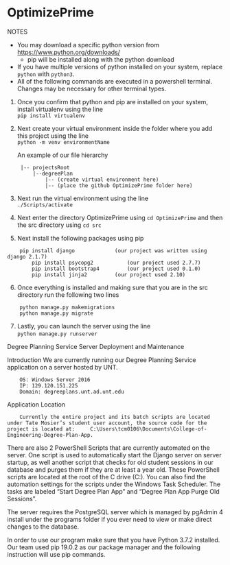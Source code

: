 # OptimizePrime

NOTES
- You may download a specific python version from https://www.python.org/downloads/
	- pip will be installed along with the python download
- If you have multiple versions of python installed on your system, replace `python` with `python3`.
- All of the following commands are executed in a powershell terminal. Changes may be necessary for other terminal types.


1. Once you confirm that python and pip are installed on your system, install virtualenv using the line\
	`pip install virtualenv`
2. Next create your virtual environment inside the folder where you add this project using the line\
	`python -m venv environmentName`

	 An example of our file hierarchy
		
		|-- projectsRoot
			|--degreePlan                    
				|-- (create virtual environment here)
				|-- (place the github OptimizePrime folder here)

3. Next run the virtual environment using the line\
		  `./Scripts/activate`
4. Next enter the directory OptimizePrime using `cd OptimizePrime` and then the src directory using `cd src`
5. Next install the following packages using pip
```
	pip install django             (our project was written using django 2.1.7)
      	pip install psycopg2           (our project used 2.7.7) 
      	pip install bootstrap4         (our project used 0.1.0)
      	pip install jinja2	       (our project used 2.10)
```
6. Once everything is installed and making sure that you are in the src directory run the following two lines
```
	python manage.py makemigrations
	python manage.py migrate
```
7. Lastly, you can launch the server using the line\
      `python manage.py runserver`

Degree Planning Service Server Deployment and Maintenance

Introduction
We are currently running our Degree Planning Service application on a server hosted by UNT.
```
	OS: Windows Server 2016
	IP: 129.120.151.225
	Domain: degreeplans.unt.ad.unt.edu
```
Application Location
```
	Currently the entire project and its batch scripts are located under Tate Mosier’s student user account, the source code for the project is located at: 	C:\Users\tcm0106\Documents\College-of-Engineering-Degree-Plan-App. 
```
There are also 2 PowerShell Scripts that are currently automated on the server. One script is used to automatically start the Django server on server startup, as well another script that checks for old student sessions in our database and purges them if they are at least a year old. These PowerShell scripts are located at the root of the C drive (C:\). You can also find the automation settings for the scripts under the Windows Task Scheduler. The tasks are labeled “Start Degree Plan App” and “Degree Plan App Purge Old Sessions”.

The server requires the PostgreSQL server which is managed by pgAdmin 4 install under the programs folder if you ever need to view or make direct changes to the database.

In order to use our program make sure that you have Python 3.7.2 installed. Our team used pip 19.0.2 as our package manager and the following instruction will use pip commands.
